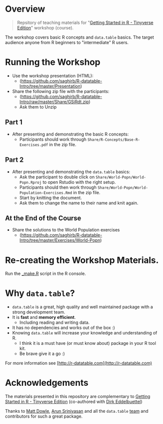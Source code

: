 # Overview

> Repsitory of teaching materials for "[Getting Started in R - Tinyverse Edition](https://github.com/eddelbuettel/gsir-te/raw/master/Getting-Started-in-R.pdf)"
workshop (course).

The workshop covers basic R concepts and `data.table` basics. The target audience 
anyone from R beginners to "intermediate" R users. 

# Running the Workshop 

- Use the workshop presentation (HTML):
    + (https://github.com/saghirb/R-datatable-Intro/tree/master/Presentation)
- Share the following zip file with the participants:
    + (https://github.com/saghirb/R-datatable-Intro/raw/master/Share/GSiRdt.zip)
    + Ask them to Unzip
    
## Part 1

- After presenting and demonstrating the basic R concepts:
    + Participants should work through `Share/R-Concepts/Base-R-Exercises.pdf` in the zip file.

## Part 2    

- After presenting and demonstrating the `data.table` basics:
  + Ask the participant to double click on `Share/World-Popn/World-Popn.Rproj` to open
  Rstudio with the right setup.
  + Participants should then work through `Share/World-Popn/World-Population-Exercises.Rmd` 
  in the zip file.
  + Start by knitting the document.
  + Ask them to change the name to their name and knit again.
  
  
## At the End of the Course

- Share the solutions to the World Population exercises
    + (https://github.com/saghirb/R-datatable-Intro/tree/master/Exercises/World-Popn)

# Re-creating the Workshop Materials.

Run the [_make.R](https://github.com/saghirb/R-datatable-Intro/blob/master/_make.R) 
script in the R console.

# Why `data.table`?

- `data.table` is a great, high quality and well maintained package with a strong
development team.
- It is **fast** and **memory efficient**. 
    + Including reading and writing data.
- It has no dependencies and works out of the box :)
- Knowing `data.table` will increase your knowledge and understanding of R.
    + I think it is a must have (or must know about) package in your R tool kit.
    + Be brave give it a go :)

For more information see [http://r-datatable.com](http://r-datatable.com)

# Acknowledgements

The materials presented in this repository are complementary to [Getting Started in R - Tinyverse Edition](https://eddelbuettel.github.io/gsir-te/Getting-Started-in-R.pdf) (co-authored with [Dirk
Eddelbuettel](https://github.com/eddelbuettel/))

Thanks to [Matt Dowle](https://github.com/mattdowle), [Arun Srinivasan](https://github.com/arunsrinivasan) and all the `data.table` [team](https://github.com/orgs/Rdatatable/people) and contributors for such a great package.



